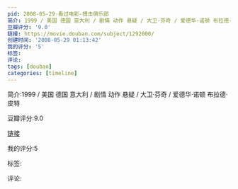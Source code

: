```yaml
---
pid: 2008-05-29-看过电影-搏击俱乐部
简介: 1999 / 美国 德国 意大利 / 剧情 动作 悬疑 / 大卫·芬奇 / 爱德华·诺顿 布拉德·皮特
豆瓣评分: '9.0'
链接: https://movie.douban.com/subject/1292000/
创建时间: '2008-05-29 01:13:42'
我的评分: '5'
标签:
评论:
tags: [douban]
categories: [timeline]
---
```

简介:1999 / 美国 德国 意大利 / 剧情 动作 悬疑 / 大卫·芬奇 / 爱德华·诺顿 布拉德·皮特

豆瓣评分:9.0

[链接](https://movie.douban.com/subject/1292000/)

我的评分:5

标签:

评论:

